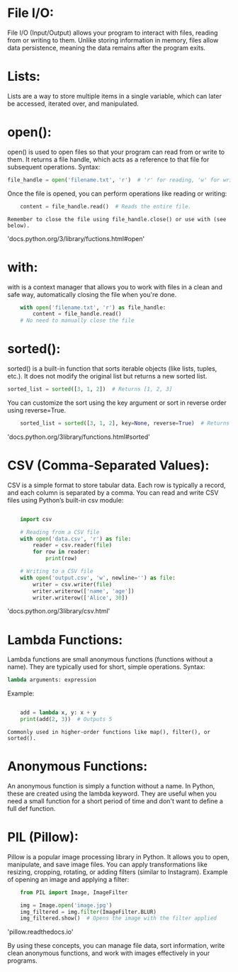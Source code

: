 # File I/O:

File I/O (Input/Output) allows your program to interact with files, reading from or writing to them. Unlike storing information in memory, files allow data persistence, meaning the data remains after the program exits.

# Lists:

Lists are a way to store multiple items in a single variable, which can later be accessed, iterated over, and manipulated.

# open():

open() is used to open files so that your program can read from or write to them. It returns a file handle, which acts as a reference to that file for subsequent operations.
    Syntax:

```python
file_handle = open('filename.txt', 'r')  # 'r' for reading, 'w' for writing, 'a' for appending, etc.
```

Once the file is opened, you can perform operations like reading or writing:

```python
    content = file_handle.read()  # Reads the entire file.
```
    Remember to close the file using file_handle.close() or use with (see below).

'docs.python.org/3/library/fuctions.html#open'


# with:

with is a context manager that allows you to work with files in a clean and safe way, automatically closing the file when you're done.

```python
    with open('filename.txt', 'r') as file_handle:
        content = file_handle.read()
    # No need to manually close the file
```

# sorted():

sorted() is a built-in function that sorts iterable objects (like lists, tuples, etc.). It does not modify the original list but returns a new sorted list.

```python
sorted_list = sorted([3, 1, 2])  # Returns [1, 2, 3]
```

You can customize the sort using the key argument or sort in reverse order using reverse=True.

```python
    sorted_list = sorted([3, 1, 2], key=None, reverse=True)  # Returns [3, 2, 1]
```
'docs.python.org/3library/functions.html#sorted'


# CSV (Comma-Separated Values):

CSV is a simple format to store tabular data. Each row is typically a record, and each column is separated by a comma.
You can read and write CSV files using Python’s built-in csv module:

```python

    import csv

    # Reading from a CSV file
    with open('data.csv', 'r') as file:
        reader = csv.reader(file)
        for row in reader:
            print(row)

    # Writing to a CSV file
    with open('output.csv', 'w', newline='') as file:
        writer = csv.writer(file)
        writer.writerow(['name', 'age'])
        writer.writerow(['Alice', 30])
```
'docs.python.org/3library/csv.html'


# Lambda Functions:

Lambda functions are small anonymous functions (functions without a name). They are typically used for short, simple operations.
    Syntax:

```python
lambda arguments: expression
```
Example:

```python

    add = lambda x, y: x + y
    print(add(2, 3))  # Outputs 5
```
    Commonly used in higher-order functions like map(), filter(), or sorted().

# Anonymous Functions:

An anonymous function is simply a function without a name. In Python, these are created using the lambda keyword. They are useful when you need a small function for a short period of time and don't want to define a full def function.

# PIL (Pillow):

Pillow is a popular image processing library in Python. It allows you to open, manipulate, and save image files. You can apply transformations like resizing, cropping, rotating, or adding filters (similar to Instagram).
Example of opening an image and applying a filter:

```python
    from PIL import Image, ImageFilter

    img = Image.open('image.jpg')
    img_filtered = img.filter(ImageFilter.BLUR)
    img_filtered.show()  # Opens the image with the filter applied
```
'pillow.readthedocs.io'

By using these concepts, you can manage file data, sort information, write clean anonymous functions, and work with images effectively in your programs.